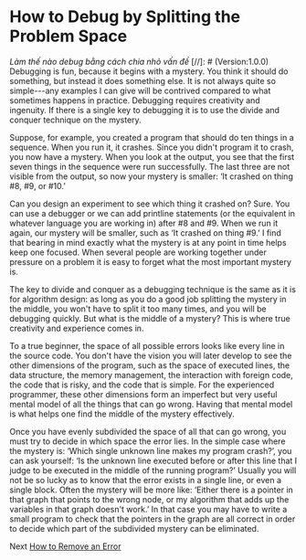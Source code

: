 # How to Debug by Splitting the Problem Space
*Làm thế nào debug bằng cách chia nhỏ vấn đề*
[//]: # (Version:1.0.0)
Debugging is fun, because it begins with a mystery. You think it should do something, but instead it does something else. It is not always quite so simple---any examples I can give will be contrived compared to what sometimes happens in practice. Debugging requires creativity and ingenuity. If there is a single key to debugging it is to use the divide and conquer technique on the mystery.

Suppose, for example, you created a program that should do ten things in a sequence. When you run it, it crashes. Since you didn't program it to crash, you now have a mystery. When you look at the output, you see that the first seven things in the sequence were run successfully. The last three are not visible from the output, so now your mystery is smaller: ‘It crashed on thing #8, #9, or #10.’

Can you design an experiment to see which thing it crashed on? Sure. You can use a debugger or we can add printline statements (or the equivalent in whatever language you are working in) after #8 and #9. When we run it again, our mystery will be smaller, such as ‘It crashed on thing #9.’ I find that bearing in mind exactly what the mystery is at any point in time helps keep one focused. When several people are working together under pressure on a problem it is easy to forget what the most important mystery is.

The key to divide and conquer as a debugging technique is the same as it is for algorithm design: as long as you do a good job splitting the mystery in the middle, you won't have to split it too many times, and you will be debugging quickly. But what is the middle of a mystery? This is where true creativity and experience comes in.

To a true beginner, the space of all possible errors looks like every line in the source code. You don't have the vision you will later develop to see the other dimensions of the program, such as the space of executed lines, the data structure, the memory management, the interaction with foreign code, the code that is risky, and the code that is simple. For the experienced programmer, these other dimensions form an imperfect but very useful mental model of all the things that can go wrong. Having that mental model is what helps one find the middle of the mystery effectively.

Once you have evenly subdivided the space of all that can go wrong, you must try to decide in which space the error lies. In the simple case where the mystery is: ‘Which single unknown line makes my program crash?’, you can ask yourself: ‘Is the unknown line executed before or after this line that I judge to be executed in the middle of the running program?’ Usually you will not be so lucky as to know that the error exists in a single line, or even a single block. Often the mystery will be more like: ‘Either there is a pointer in that graph that points to the wrong node, or my algorithm that adds up the variables in that graph doesn't work.’ In that case you may have to write a small program to check that the pointers in the graph are all correct in order to decide which part of the subdivided mystery can be eliminated.

Next [How to Remove an Error](03-How-to-Remove-an-Error.md)
